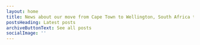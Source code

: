 ```yaml
---
layout: home
title: News about our move from Cape Town to Wellington, South Africa to Aotearoa New Zealand.
postsHeading: Latest posts
archiveButtonText: See all posts
socialImage: ''
---
```

